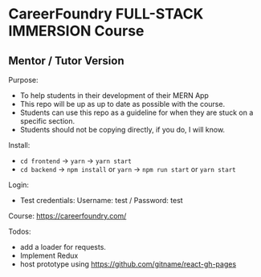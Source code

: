 # CareerFoundry FULL-STACK IMMERSION Course
## Mentor / Tutor Version

Purpose:
- To help students in their development of their MERN App
- This repo will be up as up to date as possible with the course.
- Students can use this repo as a guideline for when they are stuck on a specific section.
- Students should not be copying directly, if you do, I will know.

Install:
- `cd frontend` -> `yarn` -> `yarn start`
- `cd backend` -> `npm install` or `yarn` -> `npm run start` or `yarn start`

Login:
- Test credentials: Username: test / Password: test

Course: https://careerfoundry.com/

Todos:
- add a loader for requests.
- Implement Redux
- host prototype using https://github.com/gitname/react-gh-pages